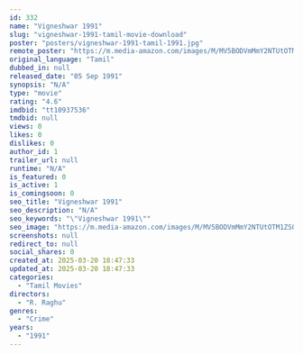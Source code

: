 ```yaml
---
id: 332
name: "Vigneshwar 1991"
slug: "vigneshwar-1991-tamil-movie-download"
poster: "posters/vigneshwar-1991-tamil-1991.jpg"
remote_poster: "https://m.media-amazon.com/images/M/MV5BODVmMmY2NTUtOTM1ZS00ZTk4LThkOWYtYTllZTk4NGI5MzgxXkEyXkFqcGdeQXVyODEzOTQwNTY@._V1_SX300.jpg"
original_language: "Tamil"
dubbed_in: null
released_date: "05 Sep 1991"
synopsis: "N/A"
type: "movie"
rating: "4.6"
imdbid: "tt10937536"
tmdbid: null
views: 0
likes: 0
dislikes: 0
author_id: 1
trailer_url: null
runtime: "N/A"
is_featured: 0
is_active: 1
is_comingsoon: 0
seo_title: "Vigneshwar 1991"
seo_description: "N/A"
seo_keywords: "\"Vigneshwar 1991\""
seo_image: "https://m.media-amazon.com/images/M/MV5BODVmMmY2NTUtOTM1ZS00ZTk4LThkOWYtYTllZTk4NGI5MzgxXkEyXkFqcGdeQXVyODEzOTQwNTY@._V1_SX300.jpg"
screenshots: null
redirect_to: null
social_shares: 0
created_at: 2025-03-20 18:47:33
updated_at: 2025-03-20 18:47:33
categories:
  - "Tamil Movies"
directors:
  - "R. Raghu"
genres:
  - "Crime"
years:
  - "1991"
---
```

